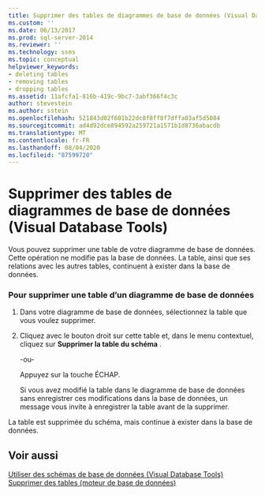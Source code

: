 ```yaml
---
title: Supprimer des tables de diagrammes de base de données (Visual Database Tools) | Microsoft Docs
ms.custom: ''
ms.date: 06/13/2017
ms.prod: sql-server-2014
ms.reviewer: ''
ms.technology: ssms
ms.topic: conceptual
helpviewer_keywords:
- deleting tables
- removing tables
- dropping tables
ms.assetid: 11afcfa1-816b-419c-9bc7-3abf366f4c3c
author: stevestein
ms.author: sstein
ms.openlocfilehash: 521843d02f601b22dc8f8ff8f7dffa03af5d5084
ms.sourcegitcommit: ad4d92dce894592a259721a1571b1d8736abacdb
ms.translationtype: MT
ms.contentlocale: fr-FR
ms.lasthandoff: 08/04/2020
ms.locfileid: "87599720"
---
```

# <a name="remove-tables-from-database-diagrams-visual-database-tools"></a>Supprimer des tables de diagrammes de base de données (Visual Database Tools)
  Vous pouvez supprimer une table de votre diagramme de base de données. Cette opération ne modifie pas la base de données. La table, ainsi que ses relations avec les autres tables, continuent à exister dans la base de données.  
  
### <a name="to-remove-a-table-from-a-database-diagram"></a>Pour supprimer une table d’un diagramme de base de données  
  
1.  Dans votre diagramme de base de données, sélectionnez la table que vous voulez supprimer.  
  
2.  Cliquez avec le bouton droit sur cette table et, dans le menu contextuel, cliquez sur **Supprimer la table du schéma** .  
  
     -ou-  
  
     Appuyez sur la touche ÉCHAP.  
  
     Si vous avez modifié la table dans le diagramme de base de données sans enregistrer ces modifications dans la base de données, un message vous invite à enregistrer la table avant de la supprimer.  
  
 La table est supprimée du schéma, mais continue à exister dans la base de données.  
  
## <a name="see-also"></a>Voir aussi  
 [Utiliser des schémas de base de données &#40;Visual Database Tools&#41;](visual-database-tools.md)   
 [Supprimer des tables &#40;moteur de base de données&#41;](../../relational-databases/tables/delete-tables-database-engine.md)  
  
  
